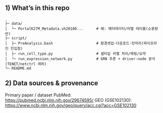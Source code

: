 ## 1) What’s in this repo
```text
.
├─ data/
│  └─ PortalK27M_Metadata.vh20180...      # 예: 메타데이터/라벨 테이블(소용량만)
├─ script/
│  ├─ PreAnalysis.bash                    # 환경셋업·다운로드·전처리(파이프라인 진입점)
│  ├─ run_cell_type.py                    # 셀타입 라벨 처리/매핑/요약
│  └─ run_expression_network.py           # GRN 추론 + driver-node 분석(TENET/netctrl 래퍼)
└─ README.md
```

## 2) Data sources & provenance

Primary paper / dataset
PubMed: https://pubmed.ncbi.nlm.nih.gov/29674595/
GEO (GSE102130): https://www.ncbi.nlm.nih.gov/geo/query/acc.cgi?acc=GSE102130
